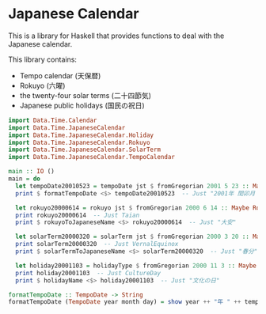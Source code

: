 # Japanese Calendar

This is a library for Haskell that provides functions to deal with the Japanese calendar.

This library contains:

- Tempo calendar (天保暦)
- Rokuyo (六曜)
- the twenty-four solar terms (二十四節気)
- Japanese public holidays (国民の祝日)

```haskell
import Data.Time.Calendar
import Data.Time.JapaneseCalendar
import Data.Time.JapaneseCalendar.Holiday
import Data.Time.JapaneseCalendar.Rokuyo
import Data.Time.JapaneseCalendar.SolarTerm
import Data.Time.JapaneseCalendar.TempoCalendar

main :: IO ()
main = do
  let tempoDate20010523 = tempoDate jst $ fromGregorian 2001 5 23 :: Maybe TempoDate
  print $ formatTempoDate <$> tempoDate20010523  -- Just "2001年 閏卯月 1日"

  let rokuyo20000614 = rokuyo jst $ fromGregorian 2000 6 14 :: Maybe Rokuyo
  print rokuyo20000614  -- Just Taian
  print $ rokuyoToJapaneseName <$> rokuyo20000614  -- Just "大安"

  let solarTerm20000320 = solarTerm jst $ fromGregorian 2000 3 20 :: Maybe SolarTerm
  print solarTerm20000320  -- Just VernalEquinox
  print $ solarTermToJapaneseName <$> solarTerm20000320  -- Just "春分"

  let holiday20001103 = holidayType $ fromGregorian 2000 11 3 :: Maybe HolidayType
  print holiday20001103  -- Just CultureDay
  print $ holidayName <$> holiday20001103  -- Just "文化の日"

formatTempoDate :: TempoDate -> String
formatTempoDate (TempoDate year month day) = show year ++ "年 " ++ tempoMonthToJapaneseName month ++ " " ++ show day ++ "日"
```
